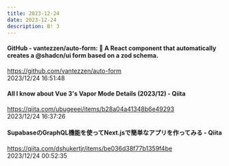 ```yaml
---
title: 2023-12-24
date: 2023-12-24
description: B! 3
---
```


#### GitHub - vantezzen/auto-form: 🌟 A React component that automatically creates a @shadcn/ui form based on a zod schema.
https://github.com/vantezzen/auto-form<br>
2023/12/24 16:51:48<br>


#### All I know about Vue 3's Vapor Mode Details (2023/12) - Qiita
https://qiita.com/ubugeeei/items/b28a04a41348b6e49293<br>
2023/12/24 16:37:26<br>


#### SupabaseのGraphQL機能を使ってNext.jsで簡単なアプリを作ってみる - Qiita
https://qiita.com/dshukertjr/items/be036d38f77b1359f4be<br>
2023/12/24 00:52:35<br>


